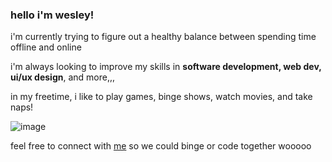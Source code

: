 ### hello i'm wesley!

i'm currently trying to figure out a healthy balance between spending time offline and online

i'm always looking to improve my skills in **software development, web dev, ui/ux design**, and more,,,

in my freetime, i like to play games, binge shows, watch movies, and take naps!

![image](https://user-images.githubusercontent.com/74622613/148674071-dd248b8c-e3a1-4890-95a4-cd93cf2af56f.png)

feel free to connect with [me](https://www.linkedin.com/in/wwesleym/) so we could binge or code together wooooo

<!--
**wwesleym/wwesleym** is a ✨ _special_ ✨ repository because its `README.md` (this file) appears on your GitHub profile.

Here are some ideas to get you started:

- 🔭 I’m currently working on ...
- 🌱 I’m currently learning ...
- 👯 I’m looking to collaborate on ...
- 🤔 I’m looking for help with ...
- 💬 Ask me about ...
- 📫 How to reach me: ...
- 😄 Pronouns: ...
- ⚡ Fun fact: ...
-->
